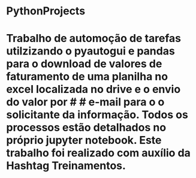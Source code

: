 # PythonProjects

# Trabalho de automoção de tarefas utilzizando o pyautogui e pandas para o download de valores de faturamento de uma planilha no excel localizada no drive e o envio do valor por # # e-mail para o o solicitante da informação. Todos os processos estão detalhados no próprio jupyter notebook. Este trabalho foi realizado com auxílio da Hashtag Treinamentos.

